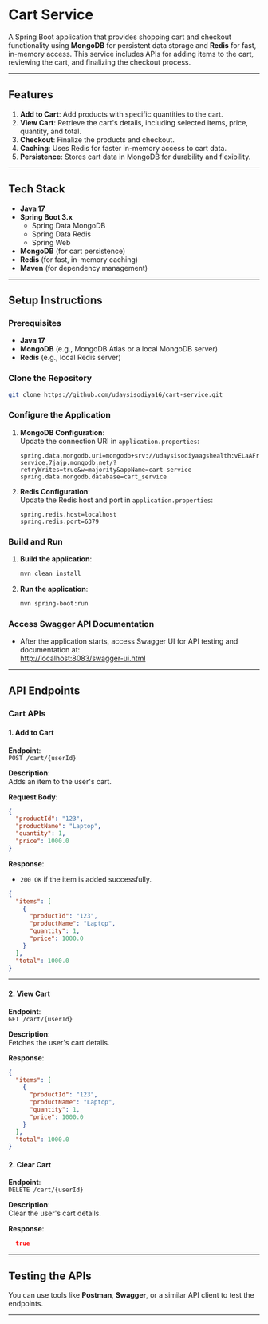# **Cart Service**

A Spring Boot application that provides shopping cart and checkout functionality using **MongoDB** for persistent data
storage and **Redis** for fast, in-memory access. This service includes APIs for adding items to the cart, reviewing the
cart, and finalizing the checkout process.

---

## **Features**

1. **Add to Cart**: Add products with specific quantities to the cart.
2. **View Cart**: Retrieve the cart's details, including selected items, price, quantity, and total.
3. **Checkout**: Finalize the products and checkout.
4. **Caching**: Uses Redis for faster in-memory access to cart data.
5. **Persistence**: Stores cart data in MongoDB for durability and flexibility.

---

## **Tech Stack**

- **Java 17**
- **Spring Boot 3.x**
    - Spring Data MongoDB
    - Spring Data Redis
    - Spring Web
- **MongoDB** (for cart persistence)
- **Redis** (for fast, in-memory caching)
- **Maven** (for dependency management)

---

## **Setup Instructions**

### Prerequisites

- **Java 17**
- **MongoDB** (e.g., MongoDB Atlas or a local MongoDB server)
- **Redis** (e.g., local Redis server)

### Clone the Repository

```bash
git clone https://github.com/udaysisodiya16/cart-service.git
```

### Configure the Application

1. **MongoDB Configuration**:  
   Update the connection URI in `application.properties`:
      ```properties
   spring.data.mongodb.uri=mongodb+srv://udaysisodiyaagshealth:vELaAFrU9hqruJUt@cart-service.7jajp.mongodb.net/?retryWrites=true&w=majority&appName=cart-service
   spring.data.mongodb.database=cart_service
   ```

2. **Redis Configuration**:  
   Update the Redis host and port in `application.properties`:
   ```properties
   spring.redis.host=localhost
   spring.redis.port=6379
   ```

### Build and Run

1. **Build the application**:
   ```bash
   mvn clean install
   ```

2. **Run the application**:
   ```bash
   mvn spring-boot:run
   ```

### Access Swagger API Documentation

- After the application starts, access Swagger UI for API testing and documentation at:  
  [http://localhost:8083/swagger-ui.html](http://localhost:8083/swagger-ui.html)

---

## **API Endpoints**

### **Cart APIs**

#### 1. Add to Cart

**Endpoint**:  
`POST /cart/{userId}`

**Description**:  
Adds an item to the user's cart.

**Request Body**:

```json
{
  "productId": "123",
  "productName": "Laptop",
  "quantity": 1,
  "price": 1000.0
}
```

**Response**:

- `200 OK` if the item is added successfully.

```json
{
  "items": [
    {
      "productId": "123",
      "productName": "Laptop",
      "quantity": 1,
      "price": 1000.0
    }
  ],
  "total": 1000.0
}
```

---

#### 2. View Cart

**Endpoint**:  
`GET /cart/{userId}`

**Description**:  
Fetches the user's cart details.

**Response**:

```json
{
  "items": [
    {
      "productId": "123",
      "productName": "Laptop",
      "quantity": 1,
      "price": 1000.0
    }
  ],
  "total": 1000.0
}
```

#### 2. Clear Cart

**Endpoint**:  
`DELETE /cart/{userId}`

**Description**:  
Clear the user's cart details.

**Response**:

```json
  true
```

---

## **Testing the APIs**

You can use tools like **Postman**, **Swagger**, or a similar API client to test the endpoints.

---
